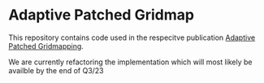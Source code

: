 # Adaptive Patched Gridmap

This repository contains code used in the respecitve publication [Adaptive Patched Gridmapping](arxiv-link).

We are currently refactoring the implementation which will most likely be availble by the end of Q3/23

